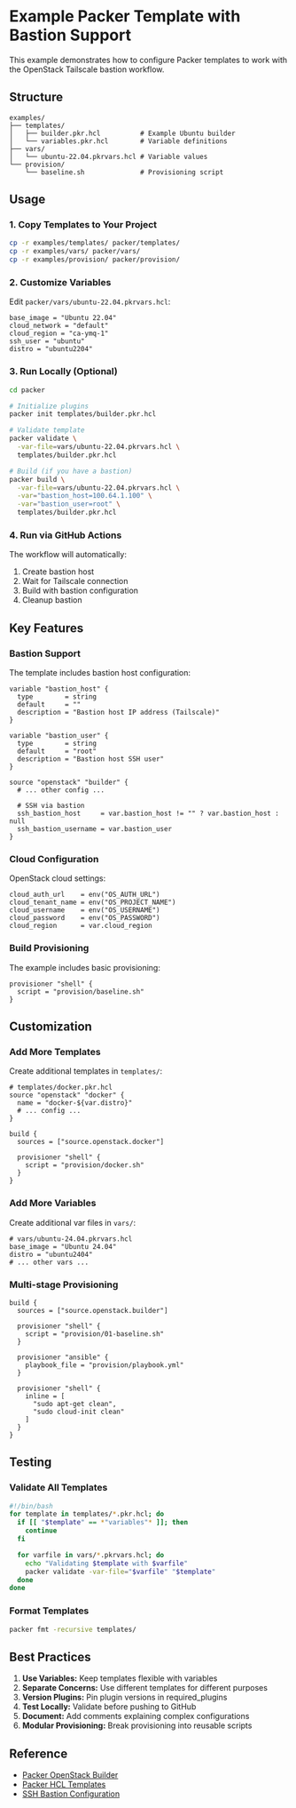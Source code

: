 # Example Packer Template with Bastion Support

This example demonstrates how to configure Packer templates to work with the OpenStack Tailscale bastion workflow.

## Structure

```
examples/
├── templates/
│   ├── builder.pkr.hcl          # Example Ubuntu builder
│   └── variables.pkr.hcl        # Variable definitions
├── vars/
│   └── ubuntu-22.04.pkrvars.hcl # Variable values
└── provision/
    └── baseline.sh              # Provisioning script
```

## Usage

### 1. Copy Templates to Your Project

```bash
cp -r examples/templates/ packer/templates/
cp -r examples/vars/ packer/vars/
cp -r examples/provision/ packer/provision/
```

### 2. Customize Variables

Edit `packer/vars/ubuntu-22.04.pkrvars.hcl`:

```hcl
base_image = "Ubuntu 22.04"
cloud_network = "default"
cloud_region = "ca-ymq-1"
ssh_user = "ubuntu"
distro = "ubuntu2204"
```

### 3. Run Locally (Optional)

```bash
cd packer

# Initialize plugins
packer init templates/builder.pkr.hcl

# Validate template
packer validate \
  -var-file=vars/ubuntu-22.04.pkrvars.hcl \
  templates/builder.pkr.hcl

# Build (if you have a bastion)
packer build \
  -var-file=vars/ubuntu-22.04.pkrvars.hcl \
  -var="bastion_host=100.64.1.100" \
  -var="bastion_user=root" \
  templates/builder.pkr.hcl
```

### 4. Run via GitHub Actions

The workflow will automatically:

1. Create bastion host
2. Wait for Tailscale connection
3. Build with bastion configuration
4. Cleanup bastion

## Key Features

### Bastion Support

The template includes bastion host configuration:

```hcl
variable "bastion_host" {
  type        = string
  default     = ""
  description = "Bastion host IP address (Tailscale)"
}

variable "bastion_user" {
  type        = string
  default     = "root"
  description = "Bastion host SSH user"
}

source "openstack" "builder" {
  # ... other config ...

  # SSH via bastion
  ssh_bastion_host     = var.bastion_host != "" ? var.bastion_host : null
  ssh_bastion_username = var.bastion_user
}
```

### Cloud Configuration

OpenStack cloud settings:

```hcl
cloud_auth_url    = env("OS_AUTH_URL")
cloud_tenant_name = env("OS_PROJECT_NAME")
cloud_username    = env("OS_USERNAME")
cloud_password    = env("OS_PASSWORD")
cloud_region      = var.cloud_region
```

### Build Provisioning

The example includes basic provisioning:

```hcl
provisioner "shell" {
  script = "provision/baseline.sh"
}
```

## Customization

### Add More Templates

Create additional templates in `templates/`:

```hcl
# templates/docker.pkr.hcl
source "openstack" "docker" {
  name = "docker-${var.distro}"
  # ... config ...
}

build {
  sources = ["source.openstack.docker"]

  provisioner "shell" {
    script = "provision/docker.sh"
  }
}
```

### Add More Variables

Create additional var files in `vars/`:

```hcl
# vars/ubuntu-24.04.pkrvars.hcl
base_image = "Ubuntu 24.04"
distro = "ubuntu2404"
# ... other vars ...
```

### Multi-stage Provisioning

```hcl
build {
  sources = ["source.openstack.builder"]

  provisioner "shell" {
    script = "provision/01-baseline.sh"
  }

  provisioner "ansible" {
    playbook_file = "provision/playbook.yml"
  }

  provisioner "shell" {
    inline = [
      "sudo apt-get clean",
      "sudo cloud-init clean"
    ]
  }
}
```

## Testing

### Validate All Templates

```bash
#!/bin/bash
for template in templates/*.pkr.hcl; do
  if [[ "$template" == *"variables"* ]]; then
    continue
  fi

  for varfile in vars/*.pkrvars.hcl; do
    echo "Validating $template with $varfile"
    packer validate -var-file="$varfile" "$template"
  done
done
```

### Format Templates

```bash
packer fmt -recursive templates/
```

## Best Practices

1. **Use Variables:** Keep templates flexible with variables
2. **Separate Concerns:** Use different templates for different purposes
3. **Version Plugins:** Pin plugin versions in required_plugins
4. **Test Locally:** Validate before pushing to GitHub
5. **Document:** Add comments explaining complex configurations
6. **Modular Provisioning:** Break provisioning into reusable scripts

## Reference

- [Packer OpenStack Builder](https://www.packer.io/plugins/builders/openstack)
- [Packer HCL Templates](https://www.packer.io/guides/hcl)
- [SSH Bastion Configuration](https://www.packer.io/docs/communicators/ssh#ssh-bastion)
